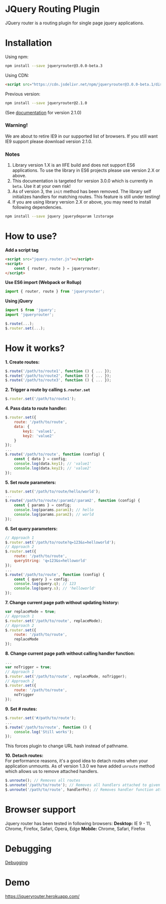 # JQuery Routing Plugin
JQuery router is a routing plugin for single page jquery applications.

# Installation

Using npm:

```sh
npm install --save jqueryrouter@3.0.0-beta.3
```

Using CDN:

```html
<script src="https://cdn.jsdelivr.net/npm/jqueryrouter@3.0.0-beta.1/dist/js/jquery.router.min.js"></script>
```

Previous version:
```sh
npm install --save jqueryrouter@2.1.0
```
(See <a href="https://github.com/scssyworks/jqueryrouter/tree/feature/ver2">documentation</a> for version 2.1.0)

### Warning!
We are about to retire IE9 in our supported list of browsers. If you still want IE9 support please download version 2.1.0.

### Notes
1. Library version 1.X is an IIFE build and does not support ES6 applications. To use the library in ES6 projects please use version 2.X or above.
2. This documentation is targeted for version 3.0.0 which is currently in ``beta``. Use it at your own risk!
3. As of version 3, the ``init`` method has been removed. The library self initializes handlers for matching routes. This feature is still under testing!
4. If you are using library version 2.X or above, you may need to install following dependencies.

```sh
npm install --save jquery jquerydeparam lzstorage
```

# How to use?

<b>Add a script tag</b><br/>
```html
<script src="jquery.router.js"></script>
<script>
    const { router, route } = jqueryrouter;
</script>
```

<b>Use ES6 import (Webpack or Rollup)</b><br/>
```js
import { router, route } from 'jqueryrouter';
```

<b>Using jQuery</b>
```js
import $ from 'jquery';
import 'jqueryrouter';

$.route(...);
$.router.set(...);
```

# How it works?
<b>1. Create routes:</b><br/>
```js
$.route('/path/to/route1', function () { ... });
$.route('/path/to/route2', function () { ... });
$.route('/path/to/route3', function () { ... });
```
<b>2. Trigger a route by calling <code>$.router.set</code></b><br/>
```js
$.router.set('/path/to/route1');
```

<b>4. Pass data to route handler:</b><br/>
```js
$.router.set({
    route: '/path/to/route',
    data: {
        key1: 'value1',
        key2: 'value2'
    }
});
...
$.route('/path/to/route', function (config) {
    const { data } = config;
    console.log(data.key1); // 'value1'
    console.log(data.key2); // 'value2'
});
```
<b>5. Set route parameters:</b><br/>
```js
$.router.set('/path/to/route/hello/world');
...
$.route('/path/to/route/:param1/:param2', function (config) {
    const { params } = config;
    console.log(params.param1); // hello
    console.log(params.param2); // world
});
```
<b>6. Set query parameters:</b><br/>
```js
// Approach 1
$.router.set('/path/to/route?q=123&s=helloworld');
// Approach 2
$.router.set({
    route: '/path/to/route',
    queryString: 'q=123&s=helloworld'
});
...
$.route('/path/to/route', function (config) {
    const { query } = config;
    console.log(query.q); // 123
    console.log(query.s); // 'helloworld'
});
```
<b>7. Change current page path without updating history:</b><br/>
```js
var replaceMode = true;
// Approach 1
$.router.set('/path/to/route', replaceMode);
// Approach 2
$.router.set({
    route: '/path/to/route',
    replaceMode
});
```
<b>8. Change current page path without calling handler function:</b><br/>
```js
...
var noTrigger = true;
// Approach 1
$.router.set('/path/to/route', replaceMode, noTrigger);
// Approach 2
$.router.set({
    route: '/path/to/route',
    noTrigger
});
```
<b>9. Set \# routes:</b><br/>
```js
$.router.set('#/path/to/route');
...
$.route('/path/to/route', function () {
    console.log('Still works');
});
```
This forces plugin to change URL hash instead of pathname.<br/>

<b>10. Detach routes:</b><br/>
For performance reasons, it's a good idea to detach routes when your application unmounts. As of version 1.3.0 we have added ``unroute`` method which allows us to remove attached handlers.

```js
$.unroute(); // Removes all routes
$.unroute('/path/to/route'); // Removes all handlers attached to given route
$.unroute('/path/to/route', handlerFn); // Removes handler function attached to the given route
```

# Browser support
Jquery router has been tested in following browsers:
<b>Desktop:</b> IE 9 - 11, Chrome, Firefox, Safari, Opera, Edge
<b>Mobile:</b> Chrome, Safari, Firefox

# Debugging
<a href="https://github.com/scssyworks/jqueryrouter/blob/master/DEBUGGING.md">Debugging</a>

# Demo
https://jqueryrouter.herokuapp.com/
